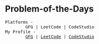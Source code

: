 # Problem-of-the-Days
<pre>
Platforms -
        GFG | LeetCode | CodeStudio
My Profile -
        <a href="https://auth.geeksforgeeks.org/user/mr_rajnix" target="_blank">GFG</a> | <a href="https://leetcode.com/Mr-RajniX/" target="_blank">LeetCode</a> | <a href="https://www.codingninjas.com/codestudio/profile/Rajnish" target="_blank">CodeStudio</a>
</pre>
